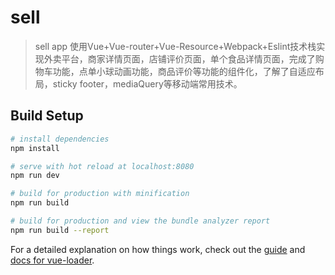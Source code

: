 # sell

> sell app
>使用Vue+Vue-router+Vue-Resource+Webpack+Eslint技术栈实现外卖平台，商家详情页面，店铺评价页面，单个食品详情页面，完成了购物车功能，点单小球动画功能，商品评价等功能的组件化，了解了自适应布局，sticky footer，mediaQuery等移动端常用技术。
## Build Setup

``` bash
# install dependencies
npm install

# serve with hot reload at localhost:8080
npm run dev

# build for production with minification
npm run build

# build for production and view the bundle analyzer report
npm run build --report
```

For a detailed explanation on how things work, check out the [guide](http://vuejs-templates.github.io/webpack/) and [docs for vue-loader](http://vuejs.github.io/vue-loader).
